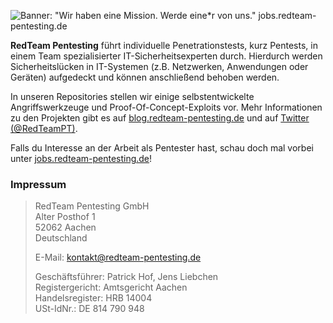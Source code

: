 ![Banner: "Wir haben eine Mission. Werde eine*r von uns."
jobs.redteam-pentesting.de](https://github.com/RedTeamPentesting/.github/blob/main/profile/banner.jpg?raw=true)

**RedTeam Pentesting** führt individuelle Penetrationstests, kurz Pentests, in einem
Team spezialisierter IT-Sicherheitsexperten durch. Hierdurch werden
Sicherheitslücken in IT-Systemen (z.B. Netzwerken, Anwendungen oder Geräten)
aufgedeckt und können anschließend behoben werden.

In unseren Repositories stellen wir einige selbstentwickelte Angriffswerkzeuge
und Proof-Of-Concept-Exploits vor. Mehr Informationen zu den Projekten gibt es
auf [blog.redteam-pentesting.de](https://blog.redteam-pentesting.de) und auf [Twitter (@RedTeamPT)](https://twitter.com/RedTeamPT).

Falls du Interesse an der Arbeit als Pentester hast, schau doch mal vorbei
unter [jobs.redteam-pentesting.de](https://jobs.redteam-pentesting.de)!

### Impressum

> RedTeam Pentesting GmbH<br>
> Alter Posthof 1<br>
> 52062 Aachen<br>
> Deutschland<br>
>
> E-Mail: <kontakt@redteam-pentesting.de>
>
> Geschäftsführer: Patrick Hof, Jens Liebchen<br>
> Registergericht: Amtsgericht Aachen<br>
> Handelsregister: HRB 14004<br>
> USt-IdNr.: DE 814 790 948<br>

